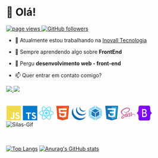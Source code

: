 # 👋 Olá!

<p align="left">
  <a href="https://github.com/silasmasay">
    <img src="https://komarev.com/ghpvc/?username=silasmasay" alt="page views" />
  </a>
  <a href="https://github.com/silasmasay?tab=followers">
    <img alt="GitHub followers" src="https://img.shields.io/github/followers/silasmasay?color=green&logo=github">
  </a>
</p>

- 🔭 Atualmente estou trabalhando na <a target="_blank" href="https://www.inovall.com.br/beta/index.php">Inovall Tecnologia</a>
- 🌱 Sempre aprendendo algo sobre <strong>FrontEnd</strong>
- 💬 Pergu <strong>desenvolvimento web - front-end</strong>

- 📫 Quer entrar em contato comigo? 
<a href="https://www.linkedin.com/in/silas-masay-892b74167/" target="_blank">
  <img src="https://img.shields.io/badge/-LinkedIn-%230077B5?style=for-the-badge&logo=linkedin&logoColor=white" target="_blank">
</a> 
<a href="mailto:silasmasay19@gmail.com">
  <img src="https://img.shields.io/badge/-Gmail-%23333?style=for-the-badge&logo=gmail&logoColor=white" target="_blank">
</a>

<div style="display: inline_block"><br><br>
  <img align="center" alt="Silas-Js" height="40" width="40" src="https://raw.githubusercontent.com/devicons/devicon/master/icons/javascript/javascript-plain.svg">
  <img align="center" alt="Silas-Ts" height="40" width="40" src="https://raw.githubusercontent.com/devicons/devicon/master/icons/typescript/typescript-plain.svg">
  <img align="center" alt="Silas-React" height="40" width="40" src="https://raw.githubusercontent.com/devicons/devicon/master/icons/react/react-original.svg">
  <img align="center" alt="Silas-HTML" height="40" width="40" src="https://raw.githubusercontent.com/devicons/devicon/master/icons/html5/html5-original.svg">
  <img align="center" alt="Silas-Jquery" height="40" width="40" src="https://raw.githubusercontent.com/devicons/devicon/master/icons/jquery/jquery-original.svg">
  <img align="center" alt="Silas-Webpack" height="40" width="40" src="https://raw.githubusercontent.com/devicons/devicon/master/icons/webpack/webpack-original.svg">
  <img align="center" alt="Silas-CSS" height="40" width="40" src="https://raw.githubusercontent.com/devicons/devicon/master/icons/css3/css3-original.svg">
  <img align="center" alt="Silas-SASS" height="40" width="40" src="https://raw.githubusercontent.com/devicons/devicon/master/icons/sass/sass-original.svg">
  <img align="center" alt="Silas-Bootstrap" height="40" width="40" src="https://raw.githubusercontent.com/devicons/devicon/master/icons/bootstrap/bootstrap-original.svg">
</div>
<div style="display: inline_block"><img align="center" alt="Silas-Gif" height="170" width="280" src="https://media3.giphy.com/media/aNeyXVMrED6fUO1Exy/giphy.gif"></div>
<br><br>

[![Top Langs](https://github-readme-stats.vercel.app/api/top-langs/?username=silasmasay&locale=pt-br&theme=vue)](https://github.com/anuraghazra/github-readme-stats)
[![Anurag's GitHub stats](https://github-readme-stats.vercel.app/api?username=silasmasay&show_icons=true&locale=pt-br&theme=vue)](https://github.com/anuraghazra/github-readme-stats)
